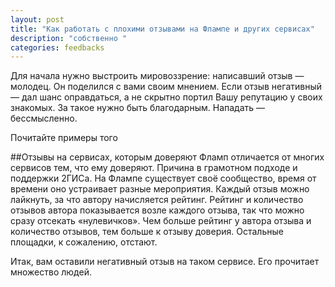 ```yaml
---
layout: post
title: "Как работать с плохими отзывами на Флампе и других сервисах"
description: "собственно "
categories: feedbacks
---
```


Для начала нужно выстроить мировоззрение: написавший отзыв — молодец. Он поделился с вами своим мнением. Если отзыв негативный — дал шанс оправдаться, а не скрытно портил Вашу репутацию у своих знакомых. За такое нужно быть благодарным. Нападать — бессмысленно.

Почитайте примеры того

##Отзывы на сервисах, которым доверяют
 Фламп отличается от многих сервисов тем, что ему доверяют. Причина в грамотном подходе и поддержки 2ГИСа. На Флампе существует своё сообщество, время от времени оно устраивает разные мероприятия. Каждый отзыв можно лайкнуть, за что автору начисляется рейтинг. Рейтинг и количество отзывов автора показывается возле каждого отзыва, так что можно сразу отсекать «нулевичков». Чем больше рейтинг  у автора отзыва и количество отзывов, тем больше к отзыву доверия. Остальные площадки, к сожалению, отстают.
 
 Итак, вам оставили негативный отзыв на таком сервисе. Его прочитает множество людей.